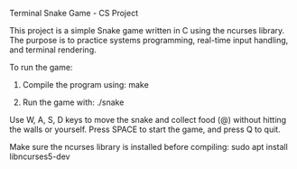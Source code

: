 Terminal Snake Game - CS Project

This project is a simple Snake game written in C using the ncurses library. 
The purpose is to practice systems programming, real-time input handling, and terminal rendering.

To run the game:

1. Compile the program using:
   make

2. Run the game with:
   ./snake

Use W, A, S, D keys to move the snake and collect food (@) without hitting the walls or yourself.
Press SPACE to start the game, and press Q to quit.

Make sure the ncurses library is installed before compiling:
   sudo apt install libncurses5-dev
